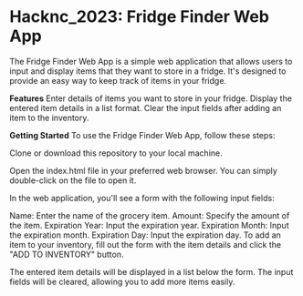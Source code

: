 # Hacknc_2023: Fridge Finder Web App

The Fridge Finder Web App is a simple web application that allows users to input and display items that they want to store in a fridge. It's designed to provide an easy way to keep track of items in your fridge.

**Features**
Enter details of items you want to store in your fridge.
Display the entered item details in a list format.
Clear the input fields after adding an item to the inventory.

**Getting Started**
To use the Fridge Finder Web App, follow these steps:

Clone or download this repository to your local machine.

Open the index.html file in your preferred web browser. You can simply double-click on the file to open it.

In the web application, you'll see a form with the following input fields:

Name: Enter the name of the grocery item.
Amount: Specify the amount of the item.
Expiration Year: Input the expiration year.
Expiration Month: Input the expiration month.
Expiration Day: Input the expiration day.
To add an item to your inventory, fill out the form with the item details and click the "ADD TO INVENTORY" button.

The entered item details will be displayed in a list below the form. The input fields will be cleared, allowing you to add more items easily.
